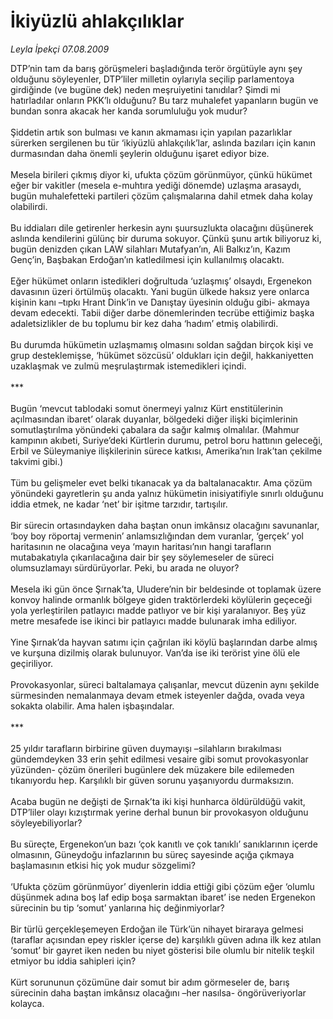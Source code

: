 # İkiyüzlü ahlakçılıklar

*Leyla İpekçi 07.08.2009*

<div class="taraf_structure_2col_1zq">
<div class="margen_n">



 <p>DTP’nin tam da barış görüşmeleri başladığında terör örgütüyle aynı şey olduğunu söyleyenler, DTP’liler milletin oylarıyla seçilip parlamentoya girdiğinde (ve bugüne dek) neden meşruiyetini tanıdılar? Şimdi mi hatırladılar onların PKK’lı olduğunu? Bu tarz muhalefet yapanların bugün ve bundan sonra akacak her kanda sorumluluğu yok mudur? <br/><br/>Şiddetin artık son bulması ve kanın akmaması için yapılan pazarlıklar sürerken sergilenen bu tür ‘ikiyüzlü ahlakçılık’lar, aslında bazıları için kanın durmasından daha önemli şeylerin olduğunu işaret ediyor bize. <br/><br/>Mesela birileri çıkmış diyor ki, ufukta çözüm görünmüyor, çünkü hükümet eğer bir vakitler (mesela e-muhtıra yediği dönemde) uzlaşma arasaydı, bugün muhalefetteki partileri çözüm çalışmalarına dahil etmek daha kolay olabilirdi. <br/><br/>Bu iddiaları dile getirenler herkesin aynı şuursuzlukta olacağını düşünerek aslında kendilerini gülünç bir duruma sokuyor. Çünkü şunu artık biliyoruz ki, bugün denizden çıkan LAW silahları Mutafyan’ın, Ali Balkız’ın, Kazım Genç’in, Başbakan Erdoğan’ın katledilmesi için kullanılmış olacaktı. <br/><br/>Eğer hükümet onların istedikleri doğrultuda ‘uzlaşmış’ olsaydı, Ergenekon davasının üzeri örtülmüş olacaktı. Yani bugün ülkede haksız yere onlarca kişinin kanı –tıpkı Hrant Dink’in ve Danıştay üyesinin olduğu gibi- akmaya devam edecekti. Tabii diğer darbe dönemlerinden tecrübe ettiğimiz başka adaletsizlikler de bu toplumu bir kez daha ‘hadım’ etmiş olabilirdi. <br/><br/>Bu durumda hükümetin uzlaşmamış olmasını soldan sağdan birçok kişi ve grup desteklemişse, ‘hükümet sözcüsü’ oldukları için değil, hakkaniyetten uzaklaşmak ve zulmü meşrulaştırmak istemedikleri içindi. <br/><br/>*** <br/><br/>Bugün ‘mevcut tablodaki somut önermeyi yalnız Kürt enstitülerinin açılmasından ibaret’ olarak duyanlar, bölgedeki diğer ilişki biçimlerinin somutlaştırılma yönündeki çabalara da sağır kalmış olmalılar. (Mahmur kampının akıbeti, Suriye’deki Kürtlerin durumu, petrol boru hattının geleceği, Erbil ve Süleymaniye ilişkilerinin sürece katkısı, Amerika’nın Irak’tan çekilme takvimi gibi.) <br/><br/>Tüm bu gelişmeler evet belki tıkanacak ya da baltalanacaktır. Ama çözüm yönündeki gayretlerin şu anda yalnız hükümetin inisiyatifiyle sınırlı olduğunu iddia etmek, ne kadar ‘net’ bir işitme tarzıdır, tartışılır. <br/><br/>Bir sürecin ortasındayken daha baştan onun imkânsız olacağını savunanlar, ‘boy boy röportaj vermenin’ anlamsızlığından dem vuranlar, ‘gerçek’ yol haritasının ne olacağına veya ‘mayın haritası’nın hangi tarafların mutabakatıyla çıkarılacağına dair bir şey söylemeseler de süreci olumsuzlamayı sürdürüyorlar. Peki, bu arada ne oluyor? <br/><br/>Mesela iki gün önce Şırnak’ta, Uludere’nin bir beldesinde ot toplamak üzere konvoy halinde ormanlık bölgeye giden traktörlerdeki köylülerin geçeceği yola yerleştirilen patlayıcı madde patlıyor ve bir kişi yaralanıyor. Beş yüz metre mesafede ise ikinci bir patlayıcı madde bulunarak imha ediliyor. <br/><br/>Yine Şırnak’da hayvan satımı için çağrılan iki köylü başlarından darbe almış ve kurşuna dizilmiş olarak bulunuyor. Van’da ise iki terörist yine ölü ele geçiriliyor. <br/><br/>Provokasyonlar, süreci baltalamaya çalışanlar, mevcut düzenin aynı şekilde sürmesinden nemalanmaya devam etmek isteyenler dağda, ovada veya sokakta olabilir. Ama halen işbaşındalar. <br/><br/>*** <br/><br/>25 yıldır tarafların birbirine güven duymayışı –silahların bırakılması gündemdeyken 33 erin şehit edilmesi vesaire gibi somut provokasyonlar yüzünden- çözüm önerileri bugünlere dek müzakere bile edilemeden tıkanıyordu hep. Karşılıklı bir güven sorunu yaşanıyordu durmaksızın. <br/><br/>Acaba bugün ne değişti de Şırnak’ta iki kişi hunharca öldürüldüğü vakit, DTP’liler olayı kızıştırmak yerine derhal bunun bir provokasyon olduğunu söyleyebiliyorlar? <br/><br/>Bu süreçte, Ergenekon’un bazı ‘çok kanıtlı ve çok tanıklı’ sanıklarının içerde olmasının, Güneydoğu infazlarının bu süreç sayesinde açığa çıkmaya başlamasının etkisi hiç yok mudur sözgelimi? <br/><br/>‘Ufukta çözüm görünmüyor’ diyenlerin iddia ettiği gibi çözüm eğer ‘olumlu düşünmek adına boş laf edip boşa sarmaktan ibaret’ ise neden Ergenekon sürecinin bu tip ‘somut’ yanlarına hiç değinmiyorlar? <br/><br/>Bir türlü gerçekleşemeyen Erdoğan ile Türk’ün nihayet biraraya gelmesi (taraflar açısından epey riskler içerse de) karşılıklı güven adına ilk kez atılan ‘somut’ bir gayret iken neden bu niyet gösterisi bile olumlu bir nitelik teşkil etmiyor bu iddia sahipleri için? <br/><br/>Kürt sorununun çözümüne dair somut bir adım görmeseler de, barış sürecinin daha baştan imkânsız olacağını –her nasılsa- öngörüveriyorlar kolayca.</p>
<br/>
<br/>
<br/>



<br/>


<div id="taraf_not">
</div>

</div>


</div>
